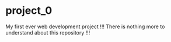 # project_0
My first ever web development project !!!
There is nothing more to understand about this repository !!!
